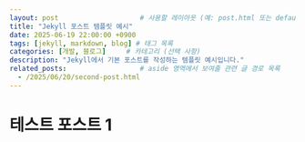```yaml
---
layout: post                    # 사용할 레이아웃 (예: post.html 또는 default.html)
title: "Jekyll 포스트 템플릿 예시"
date: 2025-06-19 22:00:00 +0900
tags: [jekyll, markdown, blog] # 태그 목록
categories: [개발, 블로그]     # 카테고리 (선택 사항)
description: "Jekyll에서 기본 포스트를 작성하는 템플릿 예시입니다."
related_posts:                  # aside 영역에서 보여줄 관련 글 경로 목록
  - /2025/06/20/second-post.html
---
```


# 테스트 포스트 1